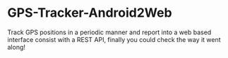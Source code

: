 GPS-Tracker-Android2Web
=======================

Track GPS positions in a periodic manner and report into a web based interface consist with a REST API, finally you could check the way it went along!